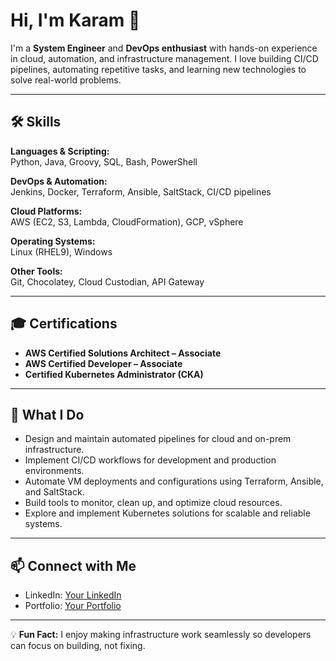 # Hi, I'm Karam 👋

I'm a **System Engineer** and **DevOps enthusiast** with hands-on experience in cloud, automation, and infrastructure management. I love building CI/CD pipelines, automating repetitive tasks, and learning new technologies to solve real-world problems.

---

## 🛠 Skills

**Languages & Scripting:**  
Python, Java, Groovy, SQL, Bash, PowerShell

**DevOps & Automation:**  
Jenkins, Docker, Terraform, Ansible, SaltStack, CI/CD pipelines

**Cloud Platforms:**  
AWS (EC2, S3, Lambda, CloudFormation), GCP, vSphere

**Operating Systems:**  
Linux (RHEL9), Windows

**Other Tools:**  
Git, Chocolatey, Cloud Custodian, API Gateway

---

## 🎓 Certifications

- **AWS Certified Solutions Architect – Associate**  
- **AWS Certified Developer – Associate**  
- **Certified Kubernetes Administrator (CKA)**

---

## 🚀 What I Do

- Design and maintain automated pipelines for cloud and on-prem infrastructure.  
- Implement CI/CD workflows for development and production environments.  
- Automate VM deployments and configurations using Terraform, Ansible, and SaltStack.  
- Build tools to monitor, clean up, and optimize cloud resources.  
- Explore and implement Kubernetes solutions for scalable and reliable systems.

---

## 📫 Connect with Me

- LinkedIn: [Your LinkedIn]([https://www.linkedin.com](https://www.linkedin.com/in/karamjitbrar/))  
- Portfolio: [Your Portfolio](https://karamjitbrar.com)  

---

💡 **Fun Fact:** I enjoy making infrastructure work seamlessly so developers can focus on building, not fixing.  

